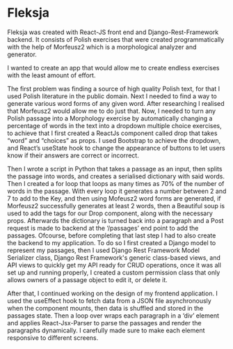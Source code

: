 # Fleksja

Fleksja was created with React-JS front end  and Django-Rest-Framework backend. It consists of Polish exercises that were created programmatically with the help of Morfeusz2 which is a morphological analyzer and generator.
 

I wanted to create an app that would allow me to create endless exercises with the least amount of effort. 

The first problem was finding a source of high quality Polish text, for that I used Polish literature in the public domain. Next I needed to find a way to generate various word forms of any given word. After researching I realised that Morfeusz2 would allow me to do just that. Now, I needed to turn any Polish passage into a Morphology exercise by automatically changing a percentage of words in the text into a dropdown multiple choice exercises, to achieve that I first created a ReactJs component called drop that takes “word” and “choices” as props. I used Bootstrap to achieve the dropdown, and React’s useState hook to change the appearance of buttons to let users know if their answers are correct or incorrect. 

Then I wrote a script in Python that takes a passage as an input, then splits the passage into words, and creates a serialised dictionary with said words. Then I created a for loop that loops as many times as 70% of the number of words in the passage. With every loop it generates a number between 2 and 7 to add to the Key, and then using Mofeusz2 word forms are generated, if Morfeusz2 successfully generates at least 2 words, then a Beautiful soup is used to add the tags for our Drop component, along with the necessary props. Afterwards the dictionary is turned back into a paragraph and a Post request is made to backend at the ‘/passages’ end point to add the passages. Ofcourse, before completing that last step I had to also create the backend to my application. To do so I first created a Django model to represent my passages, then I used Django Rest Framework Model Serializer class, Django Rest Framework's generic class-based views, and API views to quickly get my API ready for CRUD operations, once it was all set up and running properly, I created a custom permission class that only allows owners of a passage object to edit it, or delete it.

After that, I continued working on the design of my frontend application. I used the useEffect hook  to fetch data from a JSON file asynchronously when the component mounts, then data is shuffled and stored in the passages state. Then a loop over wraps each paragraph in a ‘div’ element and applies React-Jsx-Parser to parse the passages and render the paragraphs dynamically. I carefully made sure to make each element responsive to different screens.
